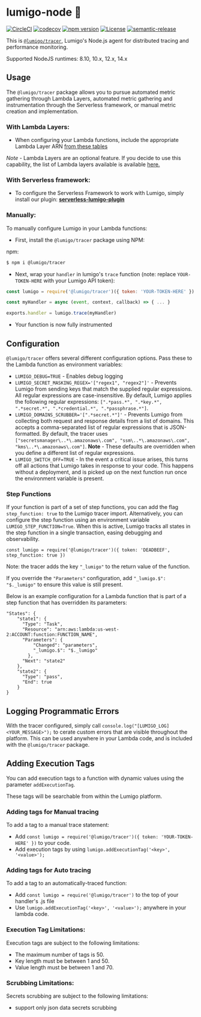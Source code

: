 # lumigo-node :stars:
[![CircleCI](https://circleci.com/gh/lumigo-io/lumigo-node.svg?style=svg&circle-token=47f40cb5e95e8532e73f69754fac65830b5e86a1)](https://circleci.com/gh/lumigo-io/lumigo-node)
[![codecov](https://codecov.io/gh/lumigo-io/lumigo-node/branch/master/graph/badge.svg?token=mUkKlI8ifC)](https://codecov.io/gh/lumigo-io/lumigo-node)
[![npm version](https://badge.fury.io/js/%40lumigo%2Ftracer.svg)](https://badge.fury.io/js/%40lumigo%2Ftracer)
[![License](https://img.shields.io/badge/License-Apache%202.0-blue.svg)](https://opensource.org/licenses/Apache-2.0)
[![semantic-release](https://img.shields.io/badge/%20%20%F0%9F%93%A6%F0%9F%9A%80-semantic--release-e10079.svg)](https://github.com/semantic-release/semantic-release)


This is [`@lumigo/tracer`](https://), Lumigo's Node.js agent for distributed tracing and performance monitoring.

Supported NodeJS runtimes: 8.10, 10.x, 12.x, 14.x

 
## Usage

The `@lumigo/tracer` package allows you to pursue automated metric gathering through Lambda Layers, automated metric gathering and instrumentation through the Serverless framework, or manual metric creation and implementation.

### With Lambda Layers:

* When configuring your Lambda functions, include the appropriate Lambda Layer ARN [from these tables](https://github.com/lumigo-io/lumigo-node/blob/master/layers)

*Note* - Lambda Layers are an optional feature. If you decide to use this capability, the list of Lambda layers available is available [here.](https://github.com/lumigo-io/lumigo-node/blob/master/layers)

### With Serverless framework:
* To configure the Serverless Framework to work with Lumigo, simply install our plugin: [**serverless-lumigo-plugin**](https://github.com/lumigo-io/serverless-lumigo-plugin/blob/master/README.md)

### Manually:

To manually configure Lumigo in your Lambda functions:

* First, install the `@lumigo/tracer` package using NPM:

 npm: 
~~~bash
$ npm i @lumigo/tracer
~~~
    
* Next, wrap your `handler` in lumigo's `trace` function (note: replace `YOUR-TOKEN-HERE` with your Lumigo API token):

~~~js
const lumigo = require('@lumigo/tracer')({ token: 'YOUR-TOKEN-HERE' })

const myHandler = async (event, context, callback) => { ... }

exports.handler = lumigo.trace(myHandler)
~~~

* Your function is now fully instrumented

## Configuration
`@lumigo/tracer` offers several different configuration options. Pass these to the Lambda function as environment variables:

* `LUMIGO_DEBUG=TRUE` - Enables debug logging
* `LUMIGO_SECRET_MASKING_REGEX='["regex1", "regex2"]'` - Prevents Lumigo from sending keys that match the supplied regular expressions. All regular expressions are case-insensitive. By default, Lumigo applies the following regular expressions: `[".*pass.*", ".*key.*", ".*secret.*", ".*credential.*", ".*passphrase.*"]`. 
* `LUMIGO_DOMAINS_SCRUBBER='[".*secret.*"]'` - Prevents Lumigo from collecting both request and response details from a list of domains. This accepts a comma-separated list of regular expressions that is JSON-formatted. By default, the tracer uses `["secretsmanager\..*\.amazonaws\.com", "ssm\..*\.amazonaws\.com", "kms\..*\.amazonaws\.com"]`. **Note** - These defaults are overridden when you define a different list of regular expressions.
* `LUMIGO_SWITCH_OFF=TRUE` - In the event a critical issue arises, this turns off all actions that Lumigo takes in response to your code. This happens without a deployment, and is picked up on the next function run once the environment variable is present.

### Step Functions

If your function is part of a set of step functions, you can add the flag `step_function: true` to the Lumigo tracer import. Alternatively, you can configure the step function using an environment variable `LUMIGO_STEP_FUNCTION=True`. When this is active, Lumigo tracks all states in the step function in a single transaction, easing debugging and observability.
```
const lumigo = require('@lumigo/tracer')({ token: 'DEADBEEF', step_function: true })
```
Note: the tracer adds the key `"_lumigo"` to the return value of the function. 

If you override the `"Parameters"` configuration, add `"_lumigo.$": "$._lumigo"` to ensure this value is still present.

Below is an example configuration for a Lambda function that is part of a step function that has overridden its parameters:
```
"States": {
    "state1": {
      "Type": "Task",
      "Resource": "arn:aws:lambda:us-west-2:ACCOUNT:function:FUNCTION_NAME",
      "Parameters": {
          "Changed": "parameters",
          "_lumigo.$": "$._lumigo"
        },
      "Next": "state2"
    },
    "state2": {
      "Type": "pass",
      "End": true
    }
}
```

## Logging Programmatic Errors
With the tracer configured, simply call `console.log("[LUMIGO_LOG] <YOUR_MESSAGE>");` to cerate custom errors that are visible throughout the platform. This can be used anywhere in your Lambda code, and is included with the `@lumigo/tracer` package.

## Adding Execution Tags
You can add execution tags to a function with dynamic values using the parameter `addExecutionTag`.

These tags will be searchable from within the Lumigo platform.

### Adding tags for Manual tracing
To add a tag to a manual trace statement:

* Add `const lumigo = require('@lumigo/tracer')({ token: 'YOUR-TOKEN-HERE' })` to your code.
* Add execution tags by using `lumigo.addExecutionTag('<key>', '<value>');`

### Adding tags for Auto tracing
To add a tag to an automatically-traced function:

* Add `const lumigo = require('@lumigo/tracer')` to the top of your handler's .js file
* Use `lumigo.addExecutionTag('<key>', '<value>');` anywhere in your lambda code.

### Execution Tag Limitations:
Execution tags are subject to the following limitations:

* The maximum number of tags is 50. 
* Key length must be between 1 and 50.
* Value length must be between 1 and 70.

### Scrubbing Limitations:
Secrets scrubbing are subject to the following limitations:

* support only json data secrets scrubbing
